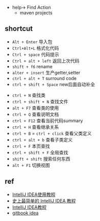 
+ help-> Find Action
    - maven projects



## shortcut

+ `Alt + Enter`  导入包
+ `Ctrl+Alt+L`  格式化代码
+ `Ctrl + space` 代码提示
+ `Ctrl + alt + left` 返回上次代码
+ `shift + f6` rename
+ `alter + insert` 生产getter,setter
+ `ctrl + alt + T` surround code
+ `ctrl + shift + Space` new后面自动补全

<!-- 查找 -->
+ `ctrl + N` 查找类
+ `ctrl + shift + N` 查找文件
+ `alt + F7` 查看类的使用 
+ `ctrl + Q` 查看说明文档
+ `ctrl + F12`  查看当前代码summary
+ `ctrl + H` 查看继承关系
+ `ctrl + B` = `ctrl + click` 查看父类定义
+ `ctrl + alt + b` 查看子类定义
+ `ctrl + F` 本页查找
+ `ctrl + shift + F` 全局查找
+ `shift + shift` 搜索任何东西
+ `alt + F1` 切换视图



## ref

+ [IntelliJ IDEA使用教程](https://blog.csdn.net/qq_27093465/article/details/77449117?utm_source=blogxgwz2)
+ [史上最简单的 IntelliJ IDEA 教程](https://blog.csdn.net/qq_35246620/article/details/61191375)
+ [IntelliJ IDEA教程](https://www.yiibai.com/intellij_idea)
+ [gitbook idea](https://youmeek.gitbooks.io/intellij-idea-tutorial/content/)